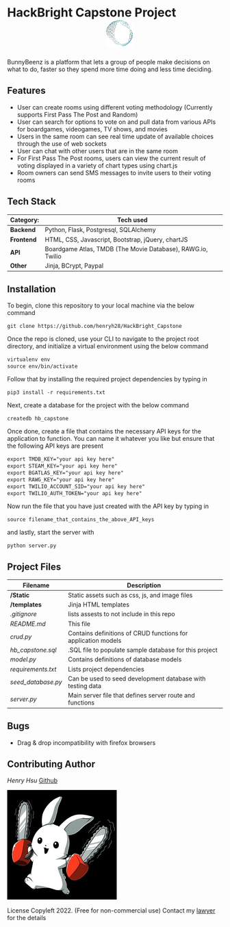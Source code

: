 # HackBright Capstone Project &emsp;&emsp;&emsp;&emsp;&emsp;&emsp;&emsp;&emsp; ![logo](static/img/ch_logo.png?raw=true")

BunnyBeenz is a platform that lets a group of people make decisions on what to do, faster so they spend more time doing and less time deciding.

## Features
+ User can create rooms using different voting methodology (Currently supports First Pass The Post and Random)
+ User can search for options to vote on and pull data from various APIs for boardgames, videogames, TV shows, and movies
+ Users in the same room can see real time update of available choices through the use of web sockets
+ User can chat with other users that are in the same room
+ For First Pass The Post rooms, users can view the current result of voting displayed in a variety of chart types using chart.js
+ Room owners can send SMS messages to invite users to their voting rooms


## Tech Stack
Category: | Tech used |
-----------|----------------- |
**Backend** | Python, Flask, Postgresql, SQLAlchemy
**Frontend** | HTML, CSS, Javascript, Bootstrap, jQuery, chartJS
**API** | Boardgame Atlas, TMDB (The Movie Database), RAWG.io, Twilio
**Other** | Jinja, BCrypt, Paypal


## Installation

To begin, clone this repository to your local machine via the below command
```
git clone https://github.com/henryh28/HackBright_Capstone
```

Once the repo is cloned, use your CLI to navigate to the project root directory, and 
initialize a virtual environment using the below command

```
virtualenv env
source env/bin/activate
```

Follow that by installing the required project dependencies by typing in

```
pip3 install -r requirements.txt
```

Next, create a database for the project with the below command

```
createdb hb_capstone
```

Once done, create a file that contains the necessary API keys for the 
application to function.  You can name it whatever you like but ensure 
that the following API keys are present

```
export TMDB_KEY="your api key here"
export STEAM_KEY="your api key here"
export BGATLAS_KEY="your api key here"
export RAWG_KEY="your api key here"
export TWILIO_ACCOUNT_SID="your api key here"
export TWILIO_AUTH_TOKEN="your api key here"
```

Now run the file that you have just created with the API key by typing in

```
source filename_that_contains_the_above_API_keys
```

and lastly, start the server with 

```
python server.py
```








## Project Files

Filename | Description |
-------- | ----------- |
**/Static** | Static assets such as css, js, and image files
**/templates** | Jinja HTML templates
*.gitignore* | lists assests to not include in this repo
*README.md* | This file
*crud.py* | Contains definitions of CRUD functions for application models
*hb_capstone.sql* | .SQL file to populate sample database for this project
*model.py* | Contains definitions of database models
*requirements.txt* | Lists project dependencies
*seed_database.py* | Can be used to seed development database with testing data
*server.py* | Main server file that defines server route and functions


## Bugs
+ Drag & drop incompatibility with firefox browsers

## Contributing Author
*Henry Hsu* [Github](https://github.com/henryh28)

![My Spirit Animal](static/img/spirit_animal.jpg?raw=true")

License
Copyleft 2022. (Free for non-commercial use)  Contact my [lawyer](mailto:henrys.lawyer@gmail.com) for the details
